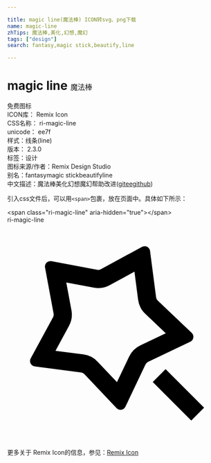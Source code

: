 ```yaml
---

title: magic line(魔法棒) ICON转svg、png下载
name: magic-line
zhTips: 魔法棒,美化,幻想,魔幻
tags: ["design"]
search: fantasy,magic stick,beautify,line

---
```


# magic line  <small style="font-size: 60%;font-weight: 100">魔法棒</small>


<div class="detail-page">
<p>
<span><span class="badge-success badge">免费图标</span> </span>
<br/>
<span>
ICON库：
<span class="badge-secondary badge">Remix Icon</span> 
</span>
<br/>
<span>
CSS名称：
<span class="badge-secondary badge">ri-magic-line</span> 
</span>
<br/>
<span>
unicode：
<span class="badge-secondary badge">ee7f</span> 
<copy-btn content='ee7f' btn-title=""></copy-btn>
<copy-btn :content='String.fromCodePoint(parseInt("ee7f", 16))' btn-title="复制U"></copy-btn>
</span><br/><span>样式：<span class="badge-light badge">线条(line)</span></span>
<br/>
<span>
版本：
<span class="badge-secondary badge">2.3.0</span> 
</span><br/><span>标签：<span class="badge-light badge"><router-link to="/tags/design.html">设计</router-link></span></span>
<br/>
<span>图标来源/作者：<span class="badge-light badge">Remix Design Studio</span></span> 
<br/>
<span>别名：<span class="badge-light badge">fantasy</span><span class="badge-light badge">magic stick</span><span class="badge-light badge">beautify</span><span class="badge-light badge">line</span></span><br/><span class="zh-detail">中文描述：<span class="badge-primary badge">魔法棒</span><span class="badge-primary badge">美化</span><span class="badge-primary badge">幻想</span><span class="badge-primary badge">魔幻</span><span class="help-link"><span>帮助改进</span>(<a href="https://gitee.com/liuwave/icon-helper/edit/master/json/remix/design/magic-line.json" target="_blank" rel="noopener noreferrer">gitee</a><a href="https://github.com/liuwave/icon-helper/edit/master/json/remix/design/magic-line.json" target="_blank" rel="noopener noreferrer">github</a></span>)</span><br/>
</p>
</div>
<div class="alert alert-dark">
  <i class="ri-magic-line ri-xs"></i>
  <i class="ri-magic-line ri-sm"></i>
  <i class="ri-magic-line ri-lg"></i>
  <i class="ri-magic-line ri-2x"></i>
  <i class="ri-magic-line ri-3x"></i>
  <i class="ri-magic-line ri-5x"></i>
  <i class="ri-magic-line ri-7x"></i>
</div>
<div>
  <p>引入css文件后，可以用<code>&lt;span&gt;</code>包裹，放在页面中。具体如下所示：    
  </p>
  <div class="alert alert-primary" style="font-size: 14px">
    &lt;span class="ri-magic-line" aria-hidden="true"&gt;&lt;/span&gt;
    <copy-btn content='<span class="ri-magic-line" aria-hidden="true"></span>'></copy-btn>
  </div>
  <div class="alert alert-secondary">
    <i class="ri-magic-line"
    style="font-size: 24px"
    aria-hidden="true"></i> ri-magic-line
    <copy-btn content="ri-magic-line" btn-title="复制图标名称"></copy-btn>
  </div>
</div>
<div id="svg" class="svg-wrap">
<svg xmlns="http://www.w3.org/2000/svg" viewBox="0 0 24 24">
    <g>
        <path fill="none" d="M0 0h24v24H0z"/>
        <path d="M15.199 9.945a2.6 2.6 0 0 1-.79-1.551l-.403-3.083-2.73 1.486a2.6 2.6 0 0 1-1.72.273L6.5 6.5l.57 3.056a2.6 2.6 0 0 1-.273 1.72l-1.486 2.73 3.083.403a2.6 2.6 0 0 1 1.55.79l2.138 2.257 1.336-2.807a2.6 2.6 0 0 1 1.23-1.231l2.808-1.336-2.257-2.137zm.025 5.563l-2.213 4.65a.6.6 0 0 1-.977.155l-3.542-3.739a.6.6 0 0 0-.357-.182l-5.107-.668a.6.6 0 0 1-.449-.881l2.462-4.524a.6.6 0 0 0 .062-.396L4.16 4.86a.6.6 0 0 1 .7-.7l5.063.943a.6.6 0 0 0 .396-.062l4.524-2.462a.6.6 0 0 1 .881.45l.668 5.106a.6.6 0 0 0 .182.357l3.739 3.542a.6.6 0 0 1-.155.977l-4.65 2.213a.6.6 0 0 0-.284.284zm.797 1.927l1.414-1.414 4.243 4.242-1.415 1.415-4.242-4.243z"/>
    </g>
</svg>

</div>
<detail full-name='ri-magic-line'></detail>
    
<div><p>更多关于  Remix Icon的信息，参见：<a target="_blank" href="https://iconhelper.cn/remix.html">Remix Icon</a>
</p></div>
